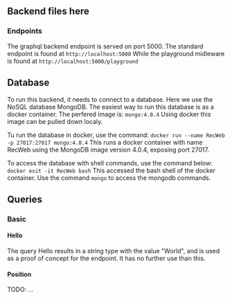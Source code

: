 ## Backend files here

### Endpoints
The graphql backend endpoint is served on port 5000.
The standard endpoint is found at
``` http://localhost:5000 ```
While the playground midleware is found at
``` http://localhost:5000/playground ```

## Database
To run this backend, it needs to connect to a database.
Here we use the NoSQL database MongoDB. The easiest way to run this database is as a docker container.
The perfered image is:
``` mongo:4.0.4 ```
Using docker this image can be pulled down localy.

Tu run the database in docker, use the command:
``` docker run --name RecWeb -p 27017:27017 mongo:4.0.4 ```
This runs a docker container with name RecWeb using the MongoDB image version 4.0.4, exposing port 27017.

To access the database with shell commands, use the command below:
``` docker exit -it RecWeb bash ```
This accessed the bash shell of the docker container.
Use the command ``` mongo ``` to access the mongodb commands.

## Queries

### Basic
#### Hello
The query Hello results in a string type with the value "World", and is used as a proof of concept for the endpoint. It has no further use than this.

#### Position
TODO: ...